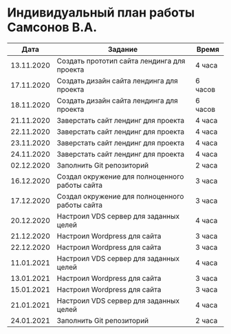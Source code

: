 # Индивидуальный план работы Самсонов В.А.

| Дата           | Задание                                              | Время     |
|----------------|------------------------------------------------------|-----------|
| 13.11.2020     | Создать прототип сайта лендинга для проекта          | 4 часа    | Самсонов В.А. |
| 17.11.2020     | Создать дизайн сайта лендинга для проекта            | 6 часов   | Самсонов В.А. |
| 18.11.2020     | Создать дизайн сайта лендинга для проекта            | 6 часов   | Самсонов В.А. |
| 21.11.2020     | Заверстать сайт лендинг для проекта                  | 4 часа    | Самсонов В.А. |
| 22.11.2020     | Заверстать сайт лендинг для проекта                  | 4 часа    | Самсонов В.А. |
| 23.11.2020     | Заверстать сайт лендинг для проекта                  | 4 часа    | Самсонов В.А. |
| 24.11.2020     | Заверстать сайт лендинг для проекта                  | 4 часа    | Самсонов В.А. |
| 02.12.2020     | Заполнить Git репозиторий                            | 2 часа    | Самсонов В.А. |
| 16.12.2020     | Создал окружение для полноценного работы сайта       | 3 часа    | Самсонов В.А. |
| 17.12.2020     | Создал окружение для полноценного работы сайта       | 3 часа    | Самсонов В.А. |
| 20.12.2020     | Настроил VDS сервер для заданных целей               | 4 часа    | Самсонов В.А. |
| 21.12.2020     | Настроил Wordpress для сайта                         | 3 часа    | Самсонов В.А. |
| 22.12.2020     | Настроил Wordpress для сайта                         | 3 часа    | Самсонов В.А. |
| 11.01.2021     | Настроил VDS сервер для заданных целей               | 4 часа    | Самсонов В.А. |
| 13.01.2021     | Настроил Wordpress для сайта                         | 3 часа    | Самсонов В.А. |
| 15.01.2021     | Настроил Wordpress для сайта                         | 3 часа    | Самсонов В.А. |
| 21.01.2021     | Настроил VDS сервер для заданных целей               | 4 часа    | Самсонов В.А. |
| 24.01.2021     | Заполнить Git репозиторий                            | 2 часа    | Самсонов В.А. |

